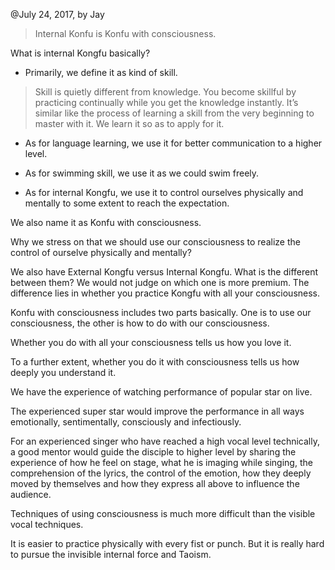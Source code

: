 @July 24, 2017, by Jay
> Internal Konfu is Konfu with consciousness.    

What is internal Kongfu basically?  

- Primarily, we define it as kind of skill.  > Skill is quietly different from knowledge. You become skillful by practicing continually while you get the knowledge instantly. It’s similar like the process of learning a skill from the very beginning to master with it. We learn it so as to apply for it.  

- As for language learning, we use it for better communication to a higher level.

- As for swimming skill, we use it as we could swim freely.

- As for internal Kongfu, we use it to control ourselves physically and mentally to some extent to reach the expectation. 

We also name it as Konfu with consciousness.

Why we stress on that we should use our consciousness to realize the control of ourselve physically and mentally?

We also have External Kongfu versus Internal Kongfu. What is the different between them? We would not judge on which one is more premium. The difference lies in whether you practice Kongfu with all your consciousness.

Konfu with consciousness includes two parts basically. One is to use our consciousness, the other is how to do with our consciousness.

Whether you do with all your consciousness tells us how you love it.

To a further extent, whether you do it with consciousness tells us how deeply you understand it.

We have the experience of watching performance of popular star on live.

The experienced super star would improve the performance in all ways emotionally, sentimentally, consciously and infectiously.

For an experienced singer who have reached a high vocal level technically, a good mentor would guide the disciple to higher level by sharing the experience of how he feel on stage, what he is imaging while singing, the comprehension of the lyrics, the control of the emotion, how they deeply moved by themselves and how they express all above to influence the audience.

Techniques of using consciousness is much more difficult than the visible vocal techniques.

It is easier to practice physically with every fist or punch. But it is really hard to pursue the invisible internal force and Taoism.